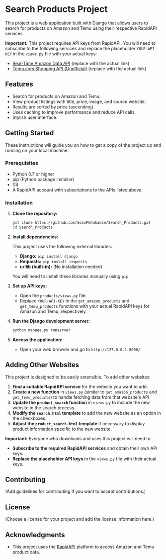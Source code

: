# Search Products Project

This project is a web application built with Django that allows users to search for products on Amazon and Temu using their respective RapidAPI services.

**Important:** This project requires API keys from RapidAPI. You will need to subscribe to the following services and replace the placeholder `YOUR-API-KEY` in the `views.py` file with your actual keys:

*   [Real-Time Amazon Data API](YOUR_AMAZON_API_LINK) (replace with the actual link)
*   [Temu.com Shopping API (Unofficial)](YOUR_TEMU_API_LINK) (replace with the actual link)

## Features

*   Search for products on Amazon and Temu.
*   View product listings with title, price, image, and source website.
*   Results are sorted by price (ascending).
*   Uses caching to improve performance and reduce API calls.
*   Stylish user interface.

## Getting Started

These instructions will guide you on how to get a copy of the project up and running on your local machine.

### Prerequisites

*   Python 3.7 or higher
*   pip (Python package installer)
*   Git
*   A RapidAPI account with subscriptions to the APIs listed above.

### Installation

1. **Clone the repository:**

    ```bash
    git clone https://github.com/SosoPkhakadze/Search_Products.git
    cd Search_Products 
    ```

2. **Install dependencies:**

    This project uses the following external libraries:

    *   **Django:** `pip install django`
    *   **Requests:** `pip install requests`
    *   **urllib (built-in):** (No installation needed)

    You will need to install these libraries manually using `pip`.

3. **Set up API keys:**

    *   Open the `products/views.py` file.
    *   Replace `YOUR-API-KEY` in the `get_amazon_products` and `get_temu_products` functions with your actual RapidAPI keys for Amazon and Temu, respectively.

4. **Run the Django development server:**

    ```bash
    python manage.py runserver
    ```

5. **Access the application:**

    *   Open your web browser and go to `http://127.0.0.1:8000/`.

## Adding Other Websites

This project is designed to be easily extensible. To add other websites:

1. **Find a suitable RapidAPI service** for the website you want to add.
2. **Create a new function** in `views.py` (similar to `get_amazon_products` and `get_temu_products`) to handle fetching data from that website's API.
3. **Update the `product_search` function** in `views.py` to include the new website in the search process.
4. **Modify the `search.html` template** to add the new website as an option in the checkboxes.
5. **Adjust the `product_search.html` template** if necessary to display product information specific to the new website.

**Important:** Everyone who downloads and uses this project will need to:

*   **Subscribe to the required RapidAPI services** and obtain their own API keys.
*   **Replace the placeholder API keys** in the `views.py` file with their actual keys.

## Contributing

(Add guidelines for contributing if you want to accept contributions.)

## License

(Choose a license for your project and add the license information here.)

## Acknowledgments

*   This project uses the [RapidAPI](https://rapidapi.com/) platform to access Amazon and Temu product data.